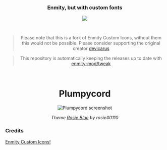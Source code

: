 
<div align="center">

### Enmity, but with custom fonts
<a href="https://github.com/lonelil/enmity-custom-fonts/releases"><img src="https://img.shields.io/github/v/release/lonelil/enmity-custom-fonts?label=download&style=for-the-badge"></a>

<br>

> Please note that this is a fork of Enmity Custom Icons, without them this would not be possible. Please consider supporting the original creator [devicarus](https://github.com/devicarus)

> This repository is automatically keeping the releases up to date with [enmity-mod/tweak](https://github.com/enmity-mod/tweak)
</div>
<br>

<div align="center">

# Plumpycord

![Plumpycord screenshot](Screenshots/Plumpy.png)

*Theme [Rosie Blue](https://canary.discord.com/channels/950850315601711176/961782176062509117/1003810994084139078) by rosie#0110*
</div>



### Credits
[Enmity Custom Icons!](https://github.com/devicarus/enmity-custom-icons)